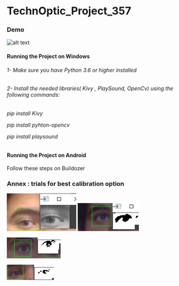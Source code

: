 # TechnOptic_Project_357
<h3>Demo </h3>

![alt text](https://github.com/SanaJallouli/TechnOptic_Project_357/blob/main/gif_demo.gif)




<h4> Running the Project on Windows</h4>
<h6> 1- Make sure you have Python 3.6 or higher installed
<h6> 2- Install the needed libraries( Kivy , PlaySound, OpenCv) using the following commands: <h6>
<p> pip install Kivy </p>
<p> pip install pyhton-opencv</p>
<p> pip install playsound </p>

<h4> Running the Project on Android</h4>
<p> Follow these steps on Buildozer </p>


<h3> Annex : trials for best calibration option </h3>


![alt text](https://github.com/SanaJallouli/TechnOptic_Project_357/blob/main/img/4.jpg)
![alt text](https://github.com/SanaJallouli/TechnOptic_Project_357/blob/main/img/1.jpg)

![alt text](https://github.com/SanaJallouli/TechnOptic_Project_357/blob/main/img/2.jpg)

![alt text](https://github.com/SanaJallouli/TechnOptic_Project_357/blob/main/img/3.jpg)
